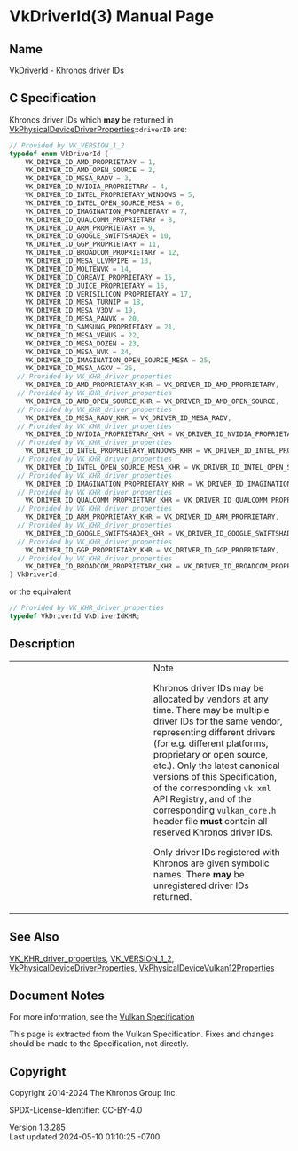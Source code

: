 # VkDriverId(3) Manual Page

## Name

VkDriverId - Khronos driver IDs



## <a href="#_c_specification" class="anchor"></a>C Specification

Khronos driver IDs which **may** be returned in
[VkPhysicalDeviceDriverProperties](https://registry.khronos.org/vulkan/specs/1.3-extensions/man/html/VkPhysicalDeviceDriverProperties.html)::`driverID`
are:

``` c
// Provided by VK_VERSION_1_2
typedef enum VkDriverId {
    VK_DRIVER_ID_AMD_PROPRIETARY = 1,
    VK_DRIVER_ID_AMD_OPEN_SOURCE = 2,
    VK_DRIVER_ID_MESA_RADV = 3,
    VK_DRIVER_ID_NVIDIA_PROPRIETARY = 4,
    VK_DRIVER_ID_INTEL_PROPRIETARY_WINDOWS = 5,
    VK_DRIVER_ID_INTEL_OPEN_SOURCE_MESA = 6,
    VK_DRIVER_ID_IMAGINATION_PROPRIETARY = 7,
    VK_DRIVER_ID_QUALCOMM_PROPRIETARY = 8,
    VK_DRIVER_ID_ARM_PROPRIETARY = 9,
    VK_DRIVER_ID_GOOGLE_SWIFTSHADER = 10,
    VK_DRIVER_ID_GGP_PROPRIETARY = 11,
    VK_DRIVER_ID_BROADCOM_PROPRIETARY = 12,
    VK_DRIVER_ID_MESA_LLVMPIPE = 13,
    VK_DRIVER_ID_MOLTENVK = 14,
    VK_DRIVER_ID_COREAVI_PROPRIETARY = 15,
    VK_DRIVER_ID_JUICE_PROPRIETARY = 16,
    VK_DRIVER_ID_VERISILICON_PROPRIETARY = 17,
    VK_DRIVER_ID_MESA_TURNIP = 18,
    VK_DRIVER_ID_MESA_V3DV = 19,
    VK_DRIVER_ID_MESA_PANVK = 20,
    VK_DRIVER_ID_SAMSUNG_PROPRIETARY = 21,
    VK_DRIVER_ID_MESA_VENUS = 22,
    VK_DRIVER_ID_MESA_DOZEN = 23,
    VK_DRIVER_ID_MESA_NVK = 24,
    VK_DRIVER_ID_IMAGINATION_OPEN_SOURCE_MESA = 25,
    VK_DRIVER_ID_MESA_AGXV = 26,
  // Provided by VK_KHR_driver_properties
    VK_DRIVER_ID_AMD_PROPRIETARY_KHR = VK_DRIVER_ID_AMD_PROPRIETARY,
  // Provided by VK_KHR_driver_properties
    VK_DRIVER_ID_AMD_OPEN_SOURCE_KHR = VK_DRIVER_ID_AMD_OPEN_SOURCE,
  // Provided by VK_KHR_driver_properties
    VK_DRIVER_ID_MESA_RADV_KHR = VK_DRIVER_ID_MESA_RADV,
  // Provided by VK_KHR_driver_properties
    VK_DRIVER_ID_NVIDIA_PROPRIETARY_KHR = VK_DRIVER_ID_NVIDIA_PROPRIETARY,
  // Provided by VK_KHR_driver_properties
    VK_DRIVER_ID_INTEL_PROPRIETARY_WINDOWS_KHR = VK_DRIVER_ID_INTEL_PROPRIETARY_WINDOWS,
  // Provided by VK_KHR_driver_properties
    VK_DRIVER_ID_INTEL_OPEN_SOURCE_MESA_KHR = VK_DRIVER_ID_INTEL_OPEN_SOURCE_MESA,
  // Provided by VK_KHR_driver_properties
    VK_DRIVER_ID_IMAGINATION_PROPRIETARY_KHR = VK_DRIVER_ID_IMAGINATION_PROPRIETARY,
  // Provided by VK_KHR_driver_properties
    VK_DRIVER_ID_QUALCOMM_PROPRIETARY_KHR = VK_DRIVER_ID_QUALCOMM_PROPRIETARY,
  // Provided by VK_KHR_driver_properties
    VK_DRIVER_ID_ARM_PROPRIETARY_KHR = VK_DRIVER_ID_ARM_PROPRIETARY,
  // Provided by VK_KHR_driver_properties
    VK_DRIVER_ID_GOOGLE_SWIFTSHADER_KHR = VK_DRIVER_ID_GOOGLE_SWIFTSHADER,
  // Provided by VK_KHR_driver_properties
    VK_DRIVER_ID_GGP_PROPRIETARY_KHR = VK_DRIVER_ID_GGP_PROPRIETARY,
  // Provided by VK_KHR_driver_properties
    VK_DRIVER_ID_BROADCOM_PROPRIETARY_KHR = VK_DRIVER_ID_BROADCOM_PROPRIETARY,
} VkDriverId;
```

or the equivalent

``` c
// Provided by VK_KHR_driver_properties
typedef VkDriverId VkDriverIdKHR;
```

## <a href="#_description" class="anchor"></a>Description

<table>
<colgroup>
<col style="width: 50%" />
<col style="width: 50%" />
</colgroup>
<tbody>
<tr class="odd">
<td class="icon"><em></em></td>
<td class="content">Note
<p>Khronos driver IDs may be allocated by vendors at any time. There may
be multiple driver IDs for the same vendor, representing different
drivers (for e.g. different platforms, proprietary or open source,
etc.). Only the latest canonical versions of this Specification, of the
corresponding <code>vk.xml</code> API Registry, and of the corresponding
<code>vulkan_core.h</code> header file <strong>must</strong> contain all
reserved Khronos driver IDs.</p>
<p>Only driver IDs registered with Khronos are given symbolic names.
There <strong>may</strong> be unregistered driver IDs returned.</p></td>
</tr>
</tbody>
</table>

## <a href="#_see_also" class="anchor"></a>See Also

[VK_KHR_driver_properties](https://registry.khronos.org/vulkan/specs/1.3-extensions/man/html/VK_KHR_driver_properties.html),
[VK_VERSION_1_2](https://registry.khronos.org/vulkan/specs/1.3-extensions/man/html/VK_VERSION_1_2.html),
[VkPhysicalDeviceDriverProperties](https://registry.khronos.org/vulkan/specs/1.3-extensions/man/html/VkPhysicalDeviceDriverProperties.html),
[VkPhysicalDeviceVulkan12Properties](https://registry.khronos.org/vulkan/specs/1.3-extensions/man/html/VkPhysicalDeviceVulkan12Properties.html)

## <a href="#_document_notes" class="anchor"></a>Document Notes

For more information, see the <a
href="https://registry.khronos.org/vulkan/specs/1.3-extensions/html/vkspec.html#VkDriverId"
target="_blank" rel="noopener">Vulkan Specification</a>

This page is extracted from the Vulkan Specification. Fixes and changes
should be made to the Specification, not directly.

## <a href="#_copyright" class="anchor"></a>Copyright

Copyright 2014-2024 The Khronos Group Inc.

SPDX-License-Identifier: CC-BY-4.0

Version 1.3.285  
Last updated 2024-05-10 01:10:25 -0700
